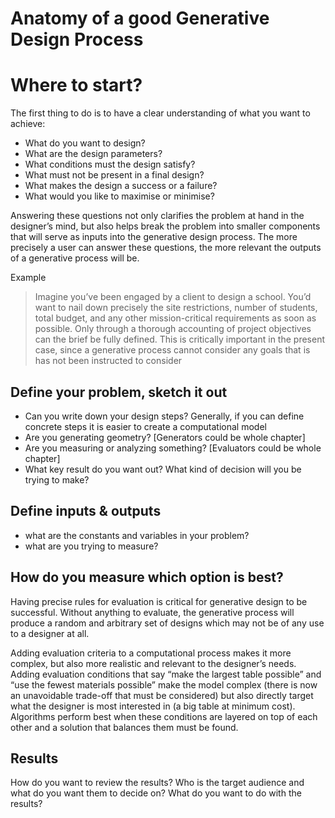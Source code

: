 # Anatomy of a good Generative Design Process

# Where to start?
The first thing to do is to have a clear understanding of what you want to achieve:
*	What do you want to design?
*	What are the design parameters?
*	What conditions must the design satisfy?
*	What must not be present in a final design?
*	What makes the design a success or a failure?
*	What would you like to maximise or minimise?

Answering these questions not only clarifies the problem at hand in the designer’s mind, but also helps break the problem into smaller components that will serve as inputs into the generative design process. The more precisely a user can answer these questions, the more relevant the outputs of a generative process will be.

Example
> Imagine you’ve been engaged by a client to design a school. You’d want to nail down precisely the site restrictions, number of students, total budget, and any other mission-critical requirements as soon as possible. Only through a thorough accounting of project objectives can the brief be fully defined. This is critically important in the present case, since a generative process cannot consider any goals that is has not been instructed to consider

## Define your problem, sketch it out
*	Can you write down your design steps? Generally, if you can define concrete steps it is easier to create a computational model
*	Are you generating geometry? [Generators could be whole chapter]
*	Are you measuring or analyzing something? [Evaluators could be whole chapter]
*	What key result do you want out? What kind of decision will you be trying to make?

## Define inputs & outputs
*	what are the constants and variables in your problem?
*	what are you trying to measure?

## How do you measure which option is best?
Having precise rules for evaluation is critical for generative design to be successful. Without anything to evaluate, the generative process will produce a random and arbitrary set of designs which may not be of any use to a designer at all.

Adding evaluation criteria to a computational process makes it more complex, but also more realistic and relevant to the designer’s needs. Adding evaluation conditions that say “make the largest table possible” and “use the fewest materials possible” make the model complex (there is now an unavoidable trade-off that must be considered) but also directly target what the designer is most interested in (a big table at minimum cost). Algorithms perform best  when these conditions are layered on top of each other and a solution that balances them must be found.

## Results
How do you want to review the results?
Who is the target audience and what do you want them to decide on?
What do you want to do with the results?
